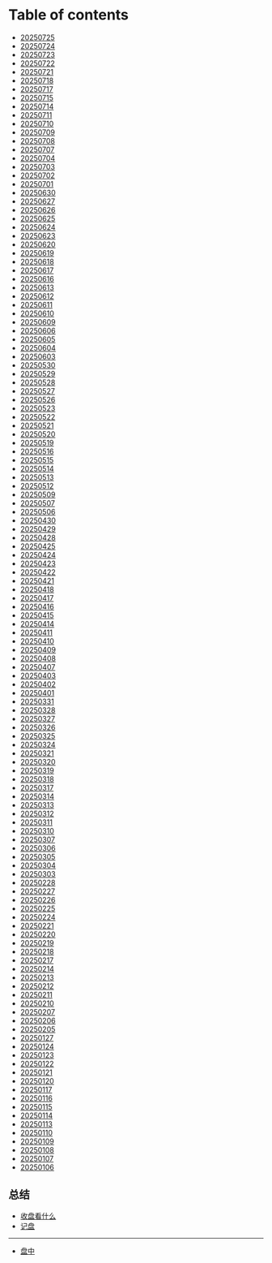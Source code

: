 # Table of contents

* [20250725](README.md)
* [20250724](<README (100).md>)
* [20250723](<README (99).md>)
* [20250722](20250722.md)
* [20250721](<README (98).md>)
* [20250718](20250718.md)
* [20250717](<README (97).md>)
* [20250715](<README (96).md>)
* [20250714](<README (95).md>)
* [20250711](20250711.md)
* [20250710](<README (94).md>)
* [20250709](<README (93).md>)
* [20250708](20250708.md)
* [20250707](<README (92).md>)
* [20250704](<README (91).md>)
* [20250703](<README (90).md>)
* [20250702](<README (89).md>)
* [20250701](20250701.md)
* [20250630](<README (88).md>)
* [20250627](<README (87).md>)
* [20250626](20250626.md)
* [20250625](<README (86).md>)
* [20250624](<README (85).md>)
* [20250623](20250623.md)
* [20250620](<README (84).md>)
* [20250619](<README (83).md>)
* [20250618](<README (82).md>)
* [20250617](20250617.md)
* [20250616](<README (81).md>)
* [20250613](<README (80).md>)
* [20250612](20250612.md)
* [20250611](<README (79).md>)
* [20250610](<README (78).md>)
* [20250609](<README (77).md>)
* [20250606](20250606.md)
* [20250605](<README (76).md>)
* [20250604](20250604.md)
* [20250603](20250603.md)
* [20250530](<README (75).md>)
* [20250529](<README (74).md>)
* [20250528](<README (73).md>)
* [20250527](20250527.md)
* [20250526](<README (72).md>)
* [20250523](<README (71).md>)
* [20250522](<README (70).md>)
* [20250521](20250521.md)
* [20250520](<README (69).md>)
* [20250519](20250519.md)
* [20250516](<README (68).md>)
* [20250515](20250515.md)
* [20250514](<README (67).md>)
* [20250513](20250513.md)
* [20250512](<README (66).md>)
* [20250509](<README (65).md>)
* [20250507](<README (64).md>)
* [20250506](<README (63).md>)
* [20250430](20250430.md)
* [20250429](<README (62).md>)
* [20250428](20250428.md)
* [20250425](<README (61).md>)
* [20250424](20250424.md)
* [20250423](<README (60).md>)
* [20250422](<README (59).md>)
* [20250421](<README (58).md>)
* [20250418](<README (57).md>)
* [20250417](<README (56).md>)
* [20250416](<README (55).md>)
* [20250415](20250415.md)
* [20250414](<README (54).md>)
* [20250411](<README (53).md>)
* [20250410](20250410.md)
* [20250409](<README (52).md>)
* [20250408](<README (51).md>)
* [20250407](<README (50).md>)
* [20250403](<README (49).md>)
* [20250402](<README (48).md>)
* [20250401](<README (47).md>)
* [20250331](<README (46).md>)
* [20250328](20250328.md)
* [20250327](<README (45).md>)
* [20250326](<README (44).md>)
* [20250325](<README (43).md>)
* [20250324](<README (42).md>)
* [20250321](<README (41).md>)
* [20250320](<README (40).md>)
* [20250319](<README (39).md>)
* [20250318](20250318.md)
* [20250317](<README (38).md>)
* [20250314](<README (37).md>)
* [20250313](20250313.md)
* [20250312](<README (36).md>)
* [20250311](<README (35).md>)
* [20250310](<README (34).md>)
* [20250307](<README (33).md>)
* [20250306](<README (32).md>)
* [20250305](<README (31).md>)
* [20250304](<README (30).md>)
* [20250303](<README (29).md>)
* [20250228](<README (28).md>)
* [20250227](<README (27).md>)
* [20250226](<README (26).md>)
* [20250225](<README (25).md>)
* [20250224](<README (24).md>)
* [20250221](<README (23).md>)
* [20250220](<README (22).md>)
* [20250219](<README (21).md>)
* [20250218](<README (20).md>)
* [20250217](<README (19).md>)
* [20250214](<README (18).md>)
* [20250213](<README (17).md>)
* [20250212](<README (16).md>)
* [20250211](20250211.md)
* [20250210](<README (15).md>)
* [20250207](<README (14).md>)
* [20250206](<README (13).md>)
* [20250205](<README (12).md>)
* [20250127](<README (11).md>)
* [20250124](<README (10).md>)
* [20250123](<README (9).md>)
* [20250122](<README (8).md>)
* [20250121](<README (7).md>)
* [20250120](<README (6).md>)
* [20250117](<README (5).md>)
* [20250116](<README (4).md>)
* [20250115](<README (3).md>)
* [20250114](<README (2).md>)
* [20250113](20250113.md)
* [20250110](<README (1).md>)
* [20250109](20250109.md)
* [20250108](20250108.md)
* [20250107](20250107.md)
* [20250106](20250106.md)

## 总结

* [收盘看什么](zong-jie/shou-pan-kan-shen-me.md)
* [记盘](zong-jie/ji-pan.md)

***

* [盘中](pan-zhong.md)
